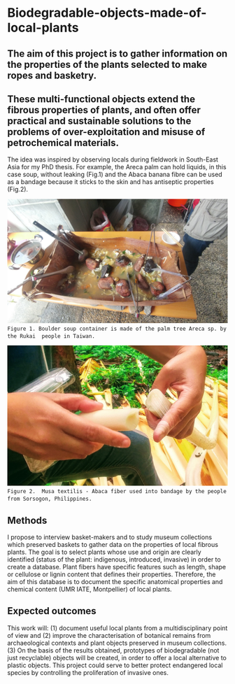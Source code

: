 # Biodegradable-objects-made-of-local-plants


## The aim of this project is to gather information on the properties of the plants selected to make ropes and basketry.
## These multi-functional objects extend the fibrous properties of plants, and often offer practical and sustainable solutions to the problems of over-exploitation and misuse of petrochemical materials. 


The idea was inspired by observing locals during fieldwork in South-East Asia for my PhD thesis. For example, the Areca palm can hold liquids, in this case soup, without leaking (Fig.1) and the Abaca banana fibre can be used as a bandage because it sticks to the skin and has antiseptic properties (Fig.2).

![ Figure 1. Boulder soup container is made of the palm tree Areca sp. by the Rukai  people in Taiwan.](https://github.com/Cel31/Biodegradable-objects-made-of-local-plants/blob/main/20190413_153113.jpg)
`Figure 1. Boulder soup container is made of the palm tree Areca sp. by the Rukai  people in Taiwan.` 


![ Figure 2.  Musa textilis - Abaca fiber used into bandage by the people from Sorsogon, Philippines.](https://github.com/Cel31/Biodegradable-objects-made-of-local-plants/blob/main/20190803_110811_HDR.jpg)
`Figure 2.  Musa textilis - Abaca fiber used into bandage by the people from Sorsogon, Philippines.`

## Methods
I propose to interview basket-makers and to study museum collections which preserved baskets to gather data on the properties of local fibrous plants. 
The goal is to select plants whose use and origin are clearly identified (status of the plant: indigenous, introduced, invasive) in order to create a database. Plant fibers have specific features such as length, shape or cellulose or lignin content that defines their properties. Therefore, the aim of this database is to document the specific anatomical properties and chemical content (UMR IATE, Montpellier) of local plants. 

## Expected outcomes

This work will: 
(1) document useful local plants from a multidisciplinary point of view and (2) improve the characterisation of botanical remains from archaeological contexts and plant objects preserved in museum collections. 
(3) On the basis of the results obtained, prototypes of biodegradable (not just recyclable) objects will be created, in order to offer a local alternative to plastic objects. This project could serve to better protect endangered local species by controlling the proliferation of invasive ones.




